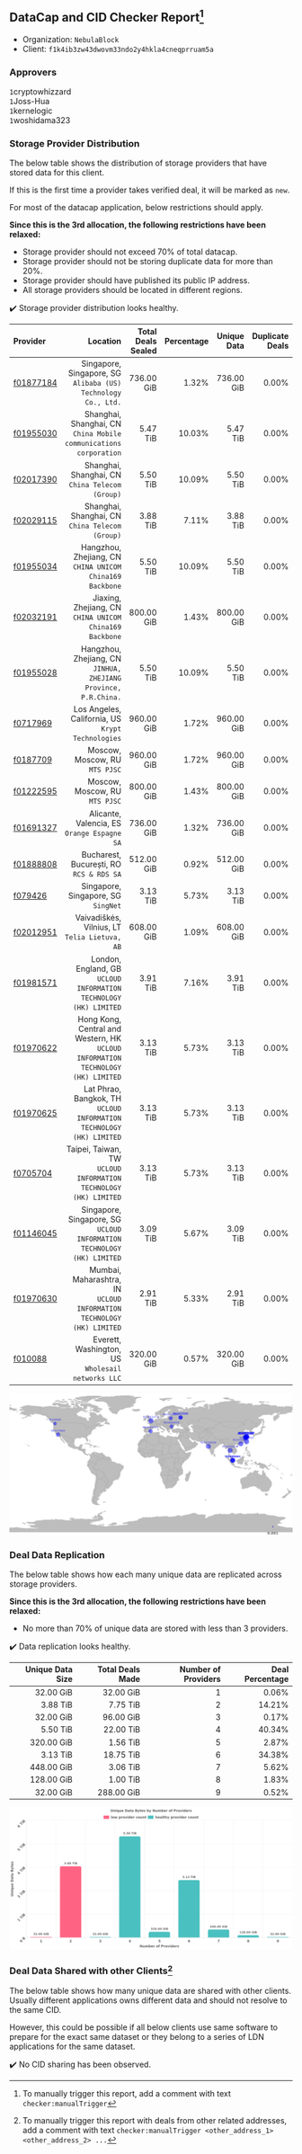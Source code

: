 ## DataCap and CID Checker Report[^1]
 - Organization: `NebulaBlock`
 - Client: `f1k4ib3zw43dwovm33ndo2y4hkla4cneqprruam5a`
### Approvers
`1`cryptowhizzard<br/>`1`Joss-Hua<br/>`1`kernelogic<br/>`1`woshidama323

### Storage Provider Distribution
The below table shows the distribution of storage providers that have stored data for this client.

If this is the first time a provider takes verified deal, it will be marked as `new`.

For most of the datacap application, below restrictions should apply.

**Since this is the 3rd allocation, the following restrictions have been relaxed:**
 - Storage provider should not exceed 70% of total datacap.
 - Storage provider should not be storing duplicate data for more than 20%.
 - Storage provider should have published its public IP address.
 - All storage providers should be located in different regions.

✔️ Storage provider distribution looks healthy.

| Provider                                              |                                                                            Location | Total Deals Sealed | Percentage | Unique Data | Duplicate Deals |
| :---------------------------------------------------- | ----------------------------------------------------------------------------------: | -----------------: | ---------: | ----------: | --------------: |
| [f01877184](https://filfox.info/en/address/f01877184) |                    Singapore, Singapore, SG<br/>`Alibaba (US) Technology Co., Ltd.` |         736.00 GiB |      1.32% |  736.00 GiB |           0.00% |
| [f01955030](https://filfox.info/en/address/f01955030) |                Shanghai, Shanghai, CN<br/>`China Mobile communications corporation` |           5.47 TiB |     10.03% |    5.47 TiB |           0.00% |
| [f02017390](https://filfox.info/en/address/f02017390) |                                  Shanghai, Shanghai, CN<br/>`China Telecom (Group)` |           5.50 TiB |     10.09% |    5.50 TiB |           0.00% |
| [f02029115](https://filfox.info/en/address/f02029115) |                                  Shanghai, Shanghai, CN<br/>`China Telecom (Group)` |           3.88 TiB |      7.11% |    3.88 TiB |           0.00% |
| [f01955034](https://filfox.info/en/address/f01955034) |                         Hangzhou, Zhejiang, CN<br/>`CHINA UNICOM China169 Backbone` |           5.50 TiB |     10.09% |    5.50 TiB |           0.00% |
| [f02032191](https://filfox.info/en/address/f02032191) |                          Jiaxing, Zhejiang, CN<br/>`CHINA UNICOM China169 Backbone` |         800.00 GiB |      1.43% |  800.00 GiB |           0.00% |
| [f01955028](https://filfox.info/en/address/f01955028) |                  Hangzhou, Zhejiang, CN<br/>`JINHUA, ZHEJIANG Province, P.R.China.` |           5.50 TiB |     10.09% |    5.50 TiB |           0.00% |
| [f0717969](https://filfox.info/en/address/f0717969)   |                                Los Angeles, California, US<br/>`Krypt Technologies` |         960.00 GiB |      1.72% |  960.00 GiB |           0.00% |
| [f0187709](https://filfox.info/en/address/f0187709)   |                                                   Moscow, Moscow, RU<br/>`MTS PJSC` |         960.00 GiB |      1.72% |  960.00 GiB |           0.00% |
| [f01222595](https://filfox.info/en/address/f01222595) |                                                   Moscow, Moscow, RU<br/>`MTS PJSC` |         800.00 GiB |      1.43% |  800.00 GiB |           0.00% |
| [f01691327](https://filfox.info/en/address/f01691327) |                                      Alicante, Valencia, ES<br/>`Orange Espagne SA` |         736.00 GiB |      1.32% |  736.00 GiB |           0.00% |
| [f01888808](https://filfox.info/en/address/f01888808) |                                         Bucharest, București, RO<br/>`RCS & RDS SA` |         512.00 GiB |      0.92% |  512.00 GiB |           0.00% |
| [f079426](https://filfox.info/en/address/f079426)     |                                              Singapore, Singapore, SG<br/>`SingNet` |           3.13 TiB |      5.73% |    3.13 TiB |           0.00% |
| [f02012951](https://filfox.info/en/address/f02012951) |                                    Vaivadiškės, Vilnius, LT<br/>`Telia Lietuva, AB` |         608.00 GiB |      1.09% |  608.00 GiB |           0.00% |
| [f01981571](https://filfox.info/en/address/f01981571) |                London, England, GB<br/>`UCLOUD INFORMATION TECHNOLOGY (HK) LIMITED` |           3.91 TiB |      7.16% |    3.91 TiB |           0.00% |
| [f01970622](https://filfox.info/en/address/f01970622) | Hong Kong, Central and Western, HK<br/>`UCLOUD INFORMATION TECHNOLOGY (HK) LIMITED` |           3.13 TiB |      5.73% |    3.13 TiB |           0.00% |
| [f01970625](https://filfox.info/en/address/f01970625) |             Lat Phrao, Bangkok, TH<br/>`UCLOUD INFORMATION TECHNOLOGY (HK) LIMITED` |           3.13 TiB |      5.73% |    3.13 TiB |           0.00% |
| [f0705704](https://filfox.info/en/address/f0705704)   |                 Taipei, Taiwan, TW<br/>`UCLOUD INFORMATION TECHNOLOGY (HK) LIMITED` |           3.13 TiB |      5.73% |    3.13 TiB |           0.00% |
| [f01146045](https://filfox.info/en/address/f01146045) |           Singapore, Singapore, SG<br/>`UCLOUD INFORMATION TECHNOLOGY (HK) LIMITED` |           3.09 TiB |      5.67% |    3.09 TiB |           0.00% |
| [f01970630](https://filfox.info/en/address/f01970630) |            Mumbai, Maharashtra, IN<br/>`UCLOUD INFORMATION TECHNOLOGY (HK) LIMITED` |           2.91 TiB |      5.33% |    2.91 TiB |           0.00% |
| [f010088](https://filfox.info/en/address/f010088)     |                                Everett, Washington, US<br/>`Wholesail networks LLC` |         320.00 GiB |      0.57% |  320.00 GiB |           0.00% |

<img src="https://raw.githubusercontent.com/data-preservation-programs/filplus-checker-assets/main/filecoin-project/filecoin-plus-large-datasets/issues/1534/1693234885737.png"/>

### Deal Data Replication
The below table shows how each many unique data are replicated across storage providers.


**Since this is the 3rd allocation, the following restrictions have been relaxed:**
- No more than 70% of unique data are stored with less than 3 providers.

✔️ Data replication looks healthy.

| Unique Data Size | Total Deals Made | Number of Providers | Deal Percentage |
| ---------------: | ---------------: | ------------------: | --------------: |
|        32.00 GiB |        32.00 GiB |                   1 |           0.06% |
|         3.88 TiB |         7.75 TiB |                   2 |          14.21% |
|        32.00 GiB |        96.00 GiB |                   3 |           0.17% |
|         5.50 TiB |        22.00 TiB |                   4 |          40.34% |
|       320.00 GiB |         1.56 TiB |                   5 |           2.87% |
|         3.13 TiB |        18.75 TiB |                   6 |          34.38% |
|       448.00 GiB |         3.06 TiB |                   7 |           5.62% |
|       128.00 GiB |         1.00 TiB |                   8 |           1.83% |
|        32.00 GiB |       288.00 GiB |                   9 |           0.52% |

<img src="https://raw.githubusercontent.com/data-preservation-programs/filplus-checker-assets/main/filecoin-project/filecoin-plus-large-datasets/issues/1534/1693234886596.png"/>

### Deal Data Shared with other Clients[^3]
The below table shows how many unique data are shared with other clients.
Usually different applications owns different data and should not resolve to the same CID.

However, this could be possible if all below clients use same software to prepare for the exact same dataset or they belong to a series of LDN applications for the same dataset.

✔️ No CID sharing has been observed.

[^1]: To manually trigger this report, add a comment with text `checker:manualTrigger`

[^2]: Deals from those addresses are combined into this report as they are specified with `checker:manualTrigger`

[^3]: To manually trigger this report with deals from other related addresses, add a comment with text `checker:manualTrigger <other_address_1> <other_address_2> ...`
